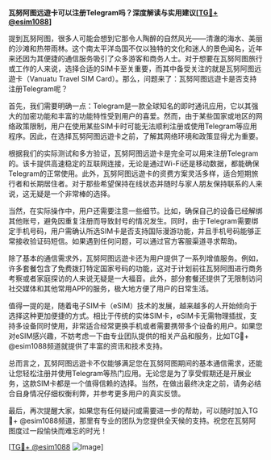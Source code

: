 **瓦努阿图远遊卡可以注册Telegram吗？深度解读与实用建议[[TG💪+ @esim1088](https://t.me/s/esim1088)]**

提到瓦努阿图，很多人可能会想到它那令人陶醉的自然风光——清澈的海水、美丽的沙滩和热带雨林。这个南太平洋岛国不仅以独特的文化和迷人的景色闻名，近年来还因为其便捷的通信服务吸引了众多游客和商务人士。对于想要在瓦努阿图旅行或工作的人来说，选择合适的SIM卡至关重要，而其中备受关注的就是瓦努阿图远遊卡（Vanuatu Travel SIM Card）。那么，问题来了：瓦努阿图远遊卡是否支持注册Telegram呢？

首先，我们需要明确一点：Telegram是一款全球知名的即时通讯应用，它以其强大的加密功能和丰富的功能特性受到用户的喜爱。然而，由于某些国家或地区的网络政策限制，用户在使用某些SIM卡时可能无法顺利注册或使用Telegram等应用程序。因此，在选择瓦努阿图远遊卡之前，了解其网络环境和政策显得尤为重要。

根据我们的实际测试和多方验证，瓦努阿图远遊卡是完全可以用来注册Telegram的。该卡提供高速稳定的互联网连接，无论是通过Wi-Fi还是移动数据，都能确保Telegram的正常使用。此外，瓦努阿图远遊卡的资费方案灵活多样，适合短期旅行者和长期居住者。对于那些希望保持在线状态并随时与家人朋友保持联系的人来说，这无疑是一个非常棒的选择。

当然，在实际操作中，用户还需要注意一些细节。比如，确保自己的设备已经解绑其他账号，避免因重复注册而导致封号的情况发生。同时，由于Telegram需要绑定手机号码，用户需确认所选SIM卡是否支持国际漫游功能，并且手机号码能够正常接收验证码短信。如果遇到任何问题，可以通过官方客服渠道寻求帮助。

除了基本的通信需求外，瓦努阿图远遊卡还为用户提供了一系列增值服务。例如，许多套餐包含了免费拨打特定国家号码的功能，这对于计划前往瓦努阿图进行商务考察或者家庭探访的人来说无疑是一大福音。此外，部分套餐还提供了无限制访问社交媒体和其他常用APP的服务，极大地方便了用户的日常生活。

值得一提的是，随着电子SIM卡（eSIM）技术的发展，越来越多的人开始倾向于选择这种更加便捷的方式。相比于传统的实体SIM卡，eSIM卡无需物理插拔，支持多设备同时使用，非常适合经常更换手机或者需要携带多个设备的用户。如果您对eSIM感兴趣，不妨考虑一下由专业团队提供的相关产品和服务，比如TG💪+ @esim1088频道就提供了丰富的资讯和技术支持。

总而言之，瓦努阿图远遊卡不仅能够满足您在瓦努阿图期间的基本通信需求，还能让您轻松注册并使用Telegram等热门应用。无论您是为了享受假期还是开展业务，这款SIM卡都是一个值得信赖的选择。当然，在做出最终决定之前，请务必结合自身情况仔细权衡利弊，并参考更多用户的真实反馈。

最后，再次提醒大家，如果您有任何疑问或需要进一步的帮助，可以随时加入TG💪+ @esim1088频道，那里有专业的团队为您提供全天候的支持。祝您在瓦努阿图度过一段愉快而难忘的时光！

[[TG💪+ @esim1088](https://t.me/s/esim1088) ![Image](https://i.postimg.cc/4NQfJmqS/Snipaste-2025-05-13-00-14-12.png)]
